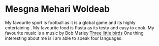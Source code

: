 # Mesgna Mehari Woldeab
My favourite sport is football as it is a global game and its highly entertaining .
My favourite food is Pasta as its testy and easy to cook.
My favourite music is a music by Bob Marley [Three little birds](https://youtu.be/zaGUr6wzyT8) 
One thing interesting about me is i am able to speak four languages. 